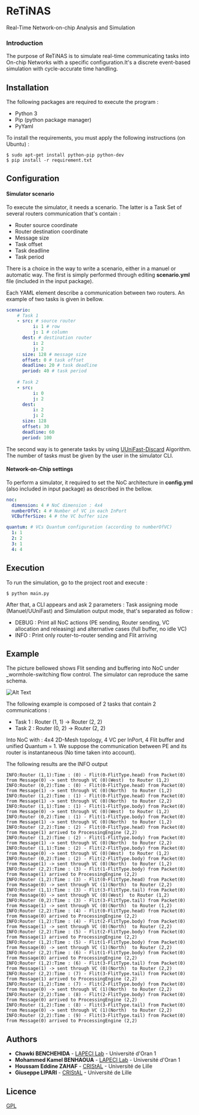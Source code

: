 # ReTiNAS
Real-Time Network-on-chip Analysis and Simulation

### Introduction
The purpose of ReTiNAS is to simulate real-time communicating tasks into On-chip Networks with a specific configuration.It's a discrete event-based simulation with cycle-accurate time handling.

## Installation
The following packages are required to execute the program :
- Python 3
- Pip (python package manager)
- PyYaml

To install the requirements, you must apply the following instructions (on Ubuntu) :
```
$ sudo apt-get install python-pip python-dev  
$ pip install -r requirement.txt
```

## Configuration
#### Simulator scenario
To execute the simulator, it needs a scenario. The latter is a Task Set of several routers communication that's contain :
- Router source coordinate
- Router destination coordinate
- Message size
- Task offset
- Task deadline
- Task period

There is a choice in the way to write a scenario, either in a manuel or automatic way. The first is simply performed through editing **scenario.yml** file (included in the input package).

Each YAML element describe a communication between two routers. An example of two tasks is given in bellow.
```yaml
scenario:
    # Task 1
    - src: # source router
          i: 1 # row
          j: 1 # column
      dest: # destination router
          i: 2
          j: 2
      size: 128 # message size
      offset: 0 # task offset 
      deadline: 20 # task deadline
      period: 40 # task period
      
    # Task 2
    - src: 
          i: 0
          j: 2
      dest:
          i: 2
          j: 2
      size: 128
      offset: 30
      deadline: 60
      period: 100
```
The second way is to generate tasks by using [UUniFast-Discard](https://pdfs.semanticscholar.org/24a9/c3297bf08caeceb15777e85f0c3da5c07e26.pdf) Algorithm. The number of tasks must be given by the user in the simulator CLI.

#### Network-on-Chip settings
To perform a simulator, it required to set the NoC architecture in **config.yml** (also included in input package) as described in the bellow.
```yaml
noc:
  dimension: 4 # NoC dimension : 4x4
  numberOfVC: 4 # Number of VC in each InPort
  VCBufferSize: 4 # the VC buffer size

quantum: # VCs Quantum configuration (according to numberOfVC)
  1: 1
  2: 2
  3: 1
  4: 4
```

## Execution
To run the simulation, go to the project root and execute :
```
$ python main.py
```
After that, a CLI appears and ask 2 parameters : Task assigning mode (Manuel/UUniFast) and Simulation output mode, that's separated as follow :
- DEBUG : Print all NoC actions (PE sending, Router sending, VC allocation and releasing) and alternative cases (full buffer, no idle VC)
- INFO : Print only router-to-router sending and Flit arriving

## Example
The picture bellowed shows Flit sending and buffering into NoC under _wormhole-switching flow control. The simulator can reproduce the same schema.

![Alt Text](https://upload.wikimedia.org/wikipedia/en/a/ae/Wormhole-Three-Flows-Interfering.gif)

The following example is composed of 2 tasks that contain 2 communications :
- Task 1 : Router (1, 1) -> Router (2, 2)
- Task 2 : Router (0, 2) -> Router (2, 2)

Into NoC with : 4x4 2D-Mesh topology, 4 VC per InPort, 4 Flit buffer and unified Quantum = 1. We suppose the communication between PE and its router is instantaneous (No time taken into account). 


The following results are the INFO output
```
INFO:Router (1,1):Time : (0) - Flit(0-FlitType.head) from Packet(0) from Message(0) -> sent through VC (0)(West)  to Router (1,2)
INFO:Router (0,2):Time : (0) - Flit(0-FlitType.head) from Packet(0) from Message(1) -> sent through VC (0)(North)  to Router (1,2)
INFO:Router (1,2):Time : (1) - Flit(0-FlitType.head) from Packet(0) from Message(1) -> sent through VC (0)(North)  to Router (2,2)
INFO:Router (1,1):Time : (1) - Flit(1-FlitType.body) from Packet(0) from Message(0) -> sent through VC (0)(West)  to Router (1,2)
INFO:Router (0,2):Time : (1) - Flit(1-FlitType.body) from Packet(0) from Message(1) -> sent through VC (0)(North)  to Router (1,2)
INFO:Router (2,2):Time : (2) - Flit(0-FlitType.head) from Packet(0) from Message(1) arrived to ProcessingEngine (2,2)
INFO:Router (1,2):Time : (2) - Flit(1-FlitType.body) from Packet(0) from Message(1) -> sent through VC (0)(North)  to Router (2,2)
INFO:Router (1,1):Time : (2) - Flit(2-FlitType.body) from Packet(0) from Message(0) -> sent through VC (0)(West)  to Router (1,2)
INFO:Router (0,2):Time : (2) - Flit(2-FlitType.body) from Packet(0) from Message(1) -> sent through VC (0)(North)  to Router (1,2)
INFO:Router (2,2):Time : (3) - Flit(1-FlitType.body) from Packet(0) from Message(1) arrived to ProcessingEngine (2,2)
INFO:Router (1,2):Time : (3) - Flit(0-FlitType.head) from Packet(0) from Message(0) -> sent through VC (1)(North)  to Router (2,2)
INFO:Router (1,1):Time : (3) - Flit(3-FlitType.tail) from Packet(0) from Message(0) -> sent through VC (0)(West)  to Router (1,2)
INFO:Router (0,2):Time : (3) - Flit(3-FlitType.tail) from Packet(0) from Message(1) -> sent through VC (0)(North)  to Router (1,2)
INFO:Router (2,2):Time : (4) - Flit(0-FlitType.head) from Packet(0) from Message(0) arrived to ProcessingEngine (2,2)
INFO:Router (1,2):Time : (4) - Flit(2-FlitType.body) from Packet(0) from Message(1) -> sent through VC (0)(North)  to Router (2,2)
INFO:Router (2,2):Time : (5) - Flit(2-FlitType.body) from Packet(0) from Message(1) arrived to ProcessingEngine (2,2)
INFO:Router (1,2):Time : (5) - Flit(1-FlitType.body) from Packet(0) from Message(0) -> sent through VC (1)(North)  to Router (2,2)
INFO:Router (2,2):Time : (6) - Flit(1-FlitType.body) from Packet(0) from Message(0) arrived to ProcessingEngine (2,2)
INFO:Router (1,2):Time : (6) - Flit(3-FlitType.tail) from Packet(0) from Message(1) -> sent through VC (0)(North)  to Router (2,2)
INFO:Router (2,2):Time : (7) - Flit(3-FlitType.tail) from Packet(0) from Message(1) arrived to ProcessingEngine (2,2)
INFO:Router (1,2):Time : (7) - Flit(2-FlitType.body) from Packet(0) from Message(0) -> sent through VC (1)(North)  to Router (2,2)
INFO:Router (2,2):Time : (8) - Flit(2-FlitType.body) from Packet(0) from Message(0) arrived to ProcessingEngine (2,2)
INFO:Router (1,2):Time : (8) - Flit(3-FlitType.tail) from Packet(0) from Message(0) -> sent through VC (1)(North)  to Router (2,2)
INFO:Router (2,2):Time : (9) - Flit(3-FlitType.tail) from Packet(0) from Message(0) arrived to ProcessingEngine (2,2)
```

## Authors

* **Chawki BENCHEHIDA** - [LAPECI Lab](http://lapeci.org/) - Université d'Oran 1
* **Mohammed Kamel BENHAOUA** - [LAPECI Lab](http://lapeci.org/) - Université d'Oran 1
* **Houssam Eddine ZAHAF** - [CRIStAL](https://www.cristal.univ-lille.fr) - Université de Lille
* **Giuseppe LIPARI** - [CRIStAL](https://www.cristal.univ-lille.fr) - Université de Lille

## Licence
[GPL](http://www.gnu.org/licenses/gpl-3.0.html)